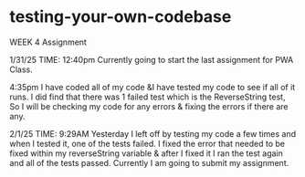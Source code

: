 # testing-your-own-codebase

WEEK 4 Assignment

<!-- Assignment for testing JavaScript functions -->

1/31/25 TIME: 12:40pm
Currently going to start the last assignment for PWA Class.

4:35pm
I have coded all of my code &I have tested my code to see if all of it runs.
I did find that there was 1 failed test which is the ReverseString test, So I will be checking my code for any errors & fixing the errors if there are any.

2/1/25 TIME: 9:29AM
Yesterday I left off by testing my code a few times and when I tested it,
one of the tests failed. I fixed the error that needed to be fixed within
my reverseString variable & after I fixed it I ran the test again and all of the tests passed.
Currently I am going to submit my assignment.
